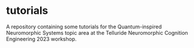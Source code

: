 # tutorials
A repository containing some tutorials for the Quantum-inspired Neuromorphic Systems topic area at the Telluride Neuromorphic Cognition Engineering 2023 workshop.

